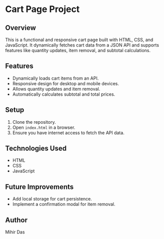 # Cart Page Project

## Overview
This is a functional and responsive cart page built with HTML, CSS, and JavaScript. It dynamically fetches cart data from a JSON API and supports features like quantity updates, item removal, and subtotal calculations.

## Features
- Dynamically loads cart items from an API.
- Responsive design for desktop and mobile devices.
- Allows quantity updates and item removal.
- Automatically calculates subtotal and total prices.

## Setup
1. Clone the repository.
2. Open `index.html` in a browser.
3. Ensure you have internet access to fetch the API data.

## Technologies Used
- HTML
- CSS
- JavaScript

## Future Improvements
- Add local storage for cart persistence.
- Implement a confirmation modal for item removal.

## Author
Mihir Das
